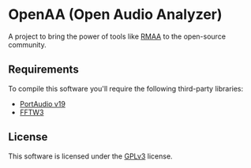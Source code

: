 # OpenAA (Open Audio Analyzer)

A project to bring the power of tools like [RMAA](http://audio.rightmark.org/products/rmaa.shtml) to the open-source community.

## Requirements

To compile this software you'll require the following third-party libraries:

  - [PortAudio v19](http://portaudio.com/)
  - [FFTW3](http://www.fftw.org/)

## License

This software is licensed under the [GPLv3](/LICENSE) license.
